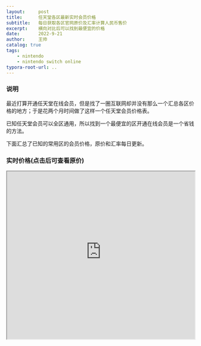 ```yaml
---
layout:     post
title:      任天堂各区最新实时会员价格
subtitle:   每日获取各区官网原价及汇率计算人民币售价
excerpt:    横向对比后可以找到最便宜的价格
date:       2022-9-21
author:     王帅
catalog: true
tags:
    - nintendo
    - nintendo switch online
typora-root-url: ..
---
```


### 说明

最近打算开通任天堂在线会员，但是找了一圈互联网却并没有那么一个汇总各区价格的地方；于是花两个月时间做了这样一个任天堂会员价格表。



已知任天堂会员可以全区通用，所以找到一个最便宜的区开通在线会员是一个省钱的方法。

下面汇总了已知的常用区的会员价格，原价和汇率每日更新。

### 实时价格(点击后可查看原价)

<iframe width="640" height="450" src="https://nsonlineprice.wangshuai.app/#/home" border="0" framespacing="0" allowfullscreen="true"  style="width: 100%;frameborder="no"> </iframe>
